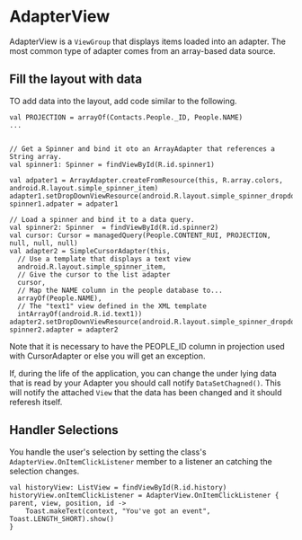 # AdapterView
AdapterView is a `ViewGroup` that displays items loaded into an adapter. The most common type of adapter comes from an array-based data source. 

## Fill the layout with data
TO add data into the layout, add code similar to the following. 
```
val PROJECTION = arrayOf(Contacts.People._ID, People.NAME)
...


// Get a Spinner and bind it oto an ArrayAdapter that references a String array. 
val spinner1: Spinner = findViewById(R.id.spinner1)

val adpater1 = ArrayAdapter.createFromResource(this, R.array.colors, android.R.layout.simple_spinner_item)
adapter1.setDropDownViewResource(android.R.layout.simple_spinner_dropdown_item)
spinner1.adpater = adpater1

// Load a spinner and bind it to a data query. 
val spinner2: Spinner  = findViewById(R.id.spinner2)
val cursor: Cursor = managedQuery(People.CONTENT_RUI, PROJECTION, null, null, null)
val adapter2 = SimpleCursorAdapter(this, 
  // Use a template that displays a text view
  android.R.layout.simple_spinner_item,
  // Give the cursor to the list adapter
  cursor, 
  // Map the NAME column in the people database to...
  arrayOf(People.NAME),
  // The "text1" view defined in the XML template
  intArrayOf(android.R.id.text1))
adapter2.setDropDownViewResource(android.R.layout.simple_spinner_dropdown_item)
spinner2.adapter = adapter2
```

Note that it is necessary to have the PEOPLE_ID column in projection used with CursorAdapter or else you will get an exception.

If, during the life of the application, you can change the under lying data that is read by your Adapter you should call notify `DataSetChagned()`. This will notify the attached `View` that the data has been changed and it should referesh itself. 


## Handler Selections
You handle the user's selection by setting the class's `AdapterView.OnItemClickListener` member to a listener an catching the selection changes. 

```
val historyView: ListView = findViewById(R.id.history)
historyView.onItemClickListener = AdapterView.OnItemClickListener { parent, view, position, id ->
    Toast.makeText(context, "You've got an event", Toast.LENGTH_SHORT).show()
}
```
